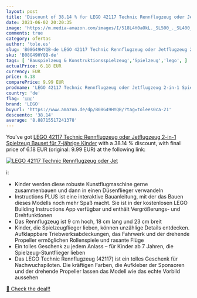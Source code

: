```yaml
---
layout: post
title: 'Discount of 38.14 % for LEGO 42117 Technic Rennflugzeug oder Jet'
date: 2021-06-02 20:20:35
image: 'https://m.media-amazon.com/images/I/518L4H0aOkL._SL500_._SL400_.jpg'
comments: true
category: ofertas
author: 'tole.es'
slug: 'B08G49HYQB-de LEGO 42117 Technic Rennflugzeug oder Jetflugzeug 2-in-1...'
sku: 'B08G49HYQB-de'
tags: [ 'Bauspielzeug & Konstruktionsspielzeug','Spielzeug','lego', ]
actualPrice: 6.18 EUR
currency: EUR
price: 6.18
comparePrice: 9.99 EUR
prodname: 'LEGO 42117 Technic Rennflugzeug oder Jetflugzeug 2-in-1 Spielzeug  Bauset für 7-jährige Kinder'
country: 'de'
flag: '🇩🇪'
brand: 'LEGO'
buyurl: 'https://www.amazon.de/dp/B08G49HYQB/?tag=tolees0ca-21'
descuento: '38.14'
average: '8.88715517241378'
---
```


You've got [LEGO 42117 Technic Rennflugzeug oder Jetflugzeug 2-in-1 Spielzeug  Bauset für 7-jährige Kinder](https://www.amazon.de/dp/B08G49HYQB/?tag=tolees0ca-21) with a  38.14 % discount, with final price of 6.18 EUR (original: 9.99 EUR) at the following link:

[![LEGO 42117 Technic Rennflugzeug oder Jet](https://m.media-amazon.com/images/I/518L4H0aOkL._SL500_._SL400_.jpg)](https://www.amazon.de/dp/B08G49HYQB/?tag=tolees0ca-21)

ℹ️:

- Kinder werden diese robuste Kunstflugmaschine gerne zusammenbauen und dann in einen Düsenflieger verwandeln
- Instructions PLUS ist eine interaktive Bauanleitung, mit der das Bauen dieses Modells noch mehr Spaß macht. Sie ist in der kostenlosen LEGO Building Instructions App verfügbar und enthält Vergrößerungs- und Drehfunktionen
- Das Rennflugzeug ist 9 cm hoch, 18 cm lang und 23 cm breit
- Kinder, die Spielzeugflieger lieben, können unzählige Details entdecken. Aufklappbare Triebwerksabdeckungen, das Fahrwerk und der drehende Propeller ermöglichen Rollenspiele und rasante Flüge
- Ein tolles Geschenk zu jedem Anlass – für Kinder ab 7 Jahren, die Spielzeug-Stuntflieger lieben
- Das LEGO Technic Rennflugzeug (42117) ist ein tolles Geschenk für Nachwuchspiloten. Die kräftigen Farben, die Aufkleber der Sponsoren und der drehende Propeller lassen das Modell wie das echte Vorbild aussehen

[🛒 Check the deal!!](https://www.amazon.de/dp/B08G49HYQB/?tag=tolees0ca-21)
